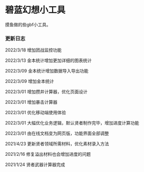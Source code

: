 # 碧蓝幻想小工具
摸鱼做的些gbf小工具。
### 更新日志
2022/3/18 增加团战监控功能

2022/3/13 金本统计增加更加详细的图表统计

2022/3/09 金本统计增加数据导入导出功能

2022/3/09 增加金本统计

2022/3/01 增加攒井计算器，优化页面设计

2022/3/01 增加暴击计算器

2022/3/01 优化移动端使用体验

2022/3/01 大幅优化业务逻辑，默认贤者制作完毕，增加进度计算功能

2022/3/01 由在线文档变为网页版，功能界面全部调整

2021/4/23 更新贤者领域所需材料，优化素材录入方法

2021/2/16 修复溢出材料也会增加进度的问题

2021/1/24 贤者武器计算器完成